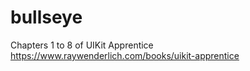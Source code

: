 # bullseye

Chapters 1 to 8 of UIKit Apprentice https://www.raywenderlich.com/books/uikit-apprentice
